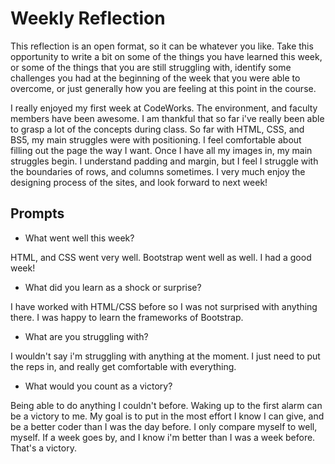 # Weekly Reflection
This reflection is an open format, so it can be whatever you like. Take this opportunity to write a bit on some of the things you have learned this week, or some of the things that you are still struggling with, identify some challenges you had at the beginning of the week that you were able to overcome, or just generally how you are feeling at this point in the course.

I really enjoyed my first week at CodeWorks. The environment, and faculty members have been awesome. I am thankful that so far i've really been able to grasp a lot of the concepts during class. So far with HTML, CSS, and BS5, my main struggles were with positioning. I feel comfortable about filling out the page the way I want. Once I have all my images in, my main struggles begin. I understand padding and margin, but I feel I struggle with the boundaries of rows, and columns sometimes. I very much enjoy the designing process of the sites, and look forward to next week!

## Prompts
- What went well this week?

HTML, and CSS went very well. Bootstrap went well as well. I had a good week!

- What did you learn as a shock or surprise?

I have worked with HTML/CSS before so I was not surprised with anything there. I was happy to learn the frameworks of Bootstrap.

- What are you struggling with?

I wouldn't say i'm struggling with anything at the moment. I just need to put the reps in, and really get comfortable with everything.

- What would you count as a victory?

Being able to do anything I couldn't before. Waking up to the first alarm can be a victory to me. My goal is to put in the most effort I know I can give, and be a better coder than I was the day before. I only compare myself to well, myself. If a week goes by, and I know i'm better than I was a week before. That's a victory. 